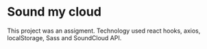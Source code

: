 # Sound my cloud

This project was an assigment.
Technology used  react hooks, axios, localStorage, Sass and SoundCloud API.
